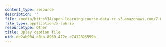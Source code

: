 ```yaml
---
content_type: resource
description: ''
file: /media/https%3A/open-learning-course-data-rc.s3.amazonaws.com/7-01sc-fundamentals-of-biology-fall-2011/de2ab904d0eb8969472ee7412896599b_TnpCMgtDPgk.srt
file_type: application/x-subrip
resourcetype: Other
title: 3play caption file
uid: de2ab904-d0eb-8969-472e-e7412896599b
---
```

